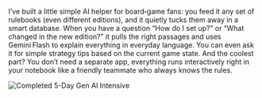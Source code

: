 I’ve built a little simple AI helper for board‑game fans: you feed it any set of rulebooks (even different editions), and it quietly tucks them away in a smart database. When you have a question “How do I set up?” or “What changed in the new edition?” it pulls the right passages and uses Gemini Flash to explain everything in everyday language. You can even ask it for simple strategy tips based on the current game state. And the coolest part? You don’t need a separate app, everything runs interactively right in your notebook like a friendly teammate who always knows the rules.


![Completed 5-Day Gen AI Intensive](https://github.com/user-attachments/assets/73f1bf43-d68e-4809-987c-349156b936bb)
